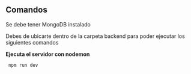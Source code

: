 ## __Comandos__
Se debe tener MongoDB instalado 

Debes de ubicarte dentro de la carpeta backend para poder ejecutar los siguientes comandos


__Ejecuta el servidor con nodemon__


~~~
 npm run dev 
~~~